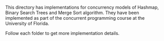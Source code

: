 This directory has implementations for concurrency models of Hashmap, Binary Search Trees and Merge Sort algorithm. They have been implemented as part of the concurrent programming course at the University of Florida.

Follow each folder to get more implementation details.
